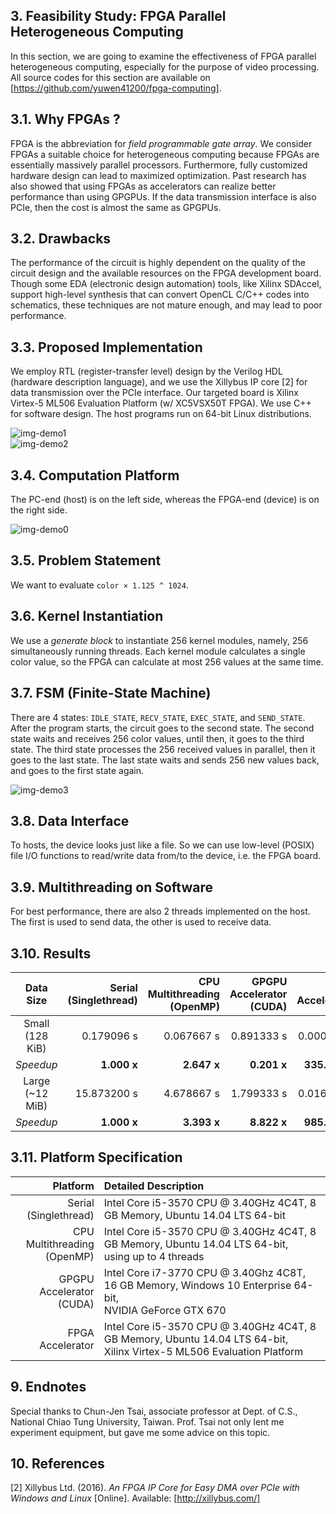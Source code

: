 ## 3. Feasibility Study: FPGA Parallel Heterogeneous Computing ##
In this section, we are going to examine the effectiveness of FPGA parallel heterogeneous computing, especially for the purpose of video processing. All source codes for this section are available on [https://github.com/yuwen41200/fpga-computing].

## 3.1. Why FPGAs ? ##
FPGA is the abbreviation for _field programmable gate array_. We consider FPGAs a suitable choice for heterogeneous computing because FPGAs are essentially massively parallel processors. Furthermore, fully customized hardware design can lead to maximized optimization. Past research has also showed that using FPGAs as accelerators can realize better performance than using GPGPUs. If the data transmission interface is also PCIe, then the cost is almost the same as GPGPUs.

## 3.2. Drawbacks ##
The performance of the circuit is highly dependent on the quality of the circuit design and the available resources on the FPGA development board. Though some EDA (electronic design automation) tools, like Xilinx SDAccel, support high-level synthesis that can convert OpenCL C/C++ codes into schematics, these techniques are not mature enough, and may lead to poor performance.

## 3.3. Proposed Implementation ##
We employ RTL (register-transfer level) design by the Verilog HDL (hardware description language), and we use the Xillybus IP core [2] for data transmission over the PCIe interface. Our targeted board is Xilinx Virtex-5 ML506 Evaluation Platform (w/ XC5VSX50T FPGA). We use C++ for software design. The host programs run on 64-bit Linux distributions.

![img-demo1][img-demo1]  
![img-demo2][img-demo2]

## 3.4. Computation Platform ##
The PC-end (host) is on the left side, whereas the FPGA-end (device) is on the right side.

![img-demo0][img-demo0]

## 3.5. Problem Statement ##
We want to evaluate `color × 1.125 ^ 1024`.

## 3.6. Kernel Instantiation ##
We use a _generate block_ to instantiate 256 kernel modules, namely, 256 simultaneously running threads. Each kernel module calculates a single color value, so the FPGA can calculate at most 256 values at the same time.

## 3.7. FSM (Finite-State Machine) ##
There are 4 states: `IDLE_STATE`, `RECV_STATE`, `EXEC_STATE`, and `SEND_STATE`. After the program starts, the circuit goes to the second state. The second state waits and receives 256 color values, until then, it goes to the third state. The third state processes the 256 received values in parallel, then it goes to the last state. The last state waits and sends 256 new values back, and goes to the first state again.

![img-demo3][img-demo3]

## 3.8. Data Interface ##
To hosts, the device looks just like a file. So we can use low-level (POSIX) file I/O functions to read/write data from/to the device, i.e. the FPGA board.

## 3.9. Multithreading on Software ##
For best performance, there are also 2 threads implemented on the host. The first is used to send data, the other is used to receive data.

## 3.10. Results ##
| Data Size | Serial<br>(Singlethread) | CPU Multithreading<br>(OpenMP) | GPGPU Accelerator<br>(CUDA) | FPGA Accelerator |
|:----:|-----:|-----:|-----:|-----:|
| Small<br>(128 KiB) | 0.179096 s | 0.067667 s | 0.891333 s | 0.000534 s |
| _Speedup_ | **1.000 x** | **2.647 x** | **0.201 x** | **335.386 x** |
| Large<br>(~12 MiB) | 15.873200 s | 4.678667 s | 1.799333 s | 0.016104 s |
| _Speedup_ | **1.000 x** | **3.393 x** | **8.822 x** | **985.668 x** |

## 3.11. Platform Specification ##
| Platform | Detailed Description |
|-----:|:-----|
| Serial<br>(Singlethread) | Intel Core i5-3570 CPU @ 3.40GHz 4C4T, 8 GB Memory, Ubuntu 14.04 LTS 64-bit |
| CPU Multithreading<br>(OpenMP) | Intel Core i5-3570 CPU @ 3.40GHz 4C4T, 8 GB Memory, Ubuntu 14.04 LTS 64-bit,<br>using up to 4 threads |
| GPGPU Accelerator<br>(CUDA) | Intel Core i7-3770 CPU @ 3.40Ghz 4C8T, 16 GB Memory, Windows 10 Enterprise 64-bit,<br>NVIDIA GeForce GTX 670 |
| FPGA Accelerator | Intel Core i5-3570 CPU @ 3.40GHz 4C4T, 8 GB Memory, Ubuntu 14.04 LTS 64-bit,<br>Xilinx Virtex-5 ML506 Evaluation Platform |

## 9. Endnotes ##
Special thanks to Chun-Jen Tsai, associate professor at Dept. of C.S., National Chiao Tung University, Taiwan. Prof. Tsai not only lent me experiment equipment, but gave me some advice on this topic.

## 10. References ##
[2] Xillybus Ltd. (2016). _An FPGA IP Core for Easy DMA over PCIe with Windows and Linux_ [Online]. Available: [http://xillybus.com/]

[https://github.com/yuwen41200/fpga-computing]: https://github.com/yuwen41200/fpga-computing
[img-demo1]: https://github.com/yuwen41200/fpga-computing/raw/master/docs/demo1.jpg
[img-demo2]: https://github.com/yuwen41200/fpga-computing/raw/master/docs/demo2.jpg
[img-demo0]: https://github.com/yuwen41200/fpga-computing/raw/master/docs/demo0.png
[img-demo3]: https://github.com/yuwen41200/fpga-computing/raw/master/docs/demo3.png
[http://xillybus.com/]: http://xillybus.com/
